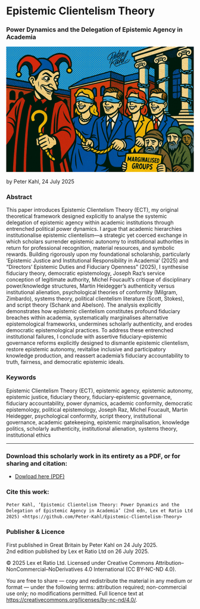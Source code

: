 # Epistemic Clientelism Theory

### Power Dynamics and the Delegation of Epistemic Agency in Academia

![alt text](https://github.com/Peter-Kahl/Epistemic-Clientelism-Theory/blob/main/higher_ed_power_dynamics.jpg?raw=true)

by Peter Kahl, 24 July 2025

### Abstract

This paper introduces Epistemic Clientelism Theory (ECT), my original theoretical framework designed explicitly to analyse the systemic delegation of epistemic agency within academic institutions through entrenched political power dynamics. I argue that academic hierarchies institutionalise epistemic clientelism—a strategic yet coerced exchange in which scholars surrender epistemic autonomy to institutional authorities in return for professional recognition, material resources, and symbolic rewards. Building rigorously upon my foundational scholarship, particularly ‘Epistemic Justice and Institutional Responsibility in Academia’ (2025) and “Directors’ Epistemic Duties and Fiduciary Openness” (2025), I synthesise fiduciary theory, democratic epistemology, Joseph Raz’s service conception of legitimate authority, Michel Foucault’s critique of disciplinary power/knowledge structures, Martin Heidegger’s authenticity versus institutional alienation, psychological theories of conformity (Milgram, Zimbardo), systems theory, political clientelism literature (Scott, Stokes), and script theory (Schank and Abelson). The analysis explicitly demonstrates how epistemic clientelism constitutes profound fiduciary breaches within academia, systematically marginalises alternative epistemological frameworks, undermines scholarly authenticity, and erodes democratic epistemological practices. To address these entrenched institutional failures, I conclude with assertive fiduciary-epistemic governance reforms explicitly designed to dismantle epistemic clientelism, restore epistemic autonomy, revitalise inclusive and participatory knowledge production, and reassert academia’s fiduciary accountability to truth, fairness, and democratic epistemic ideals.

### Keywords

Epistemic Clientelism Theory (ECT), epistemic agency, epistemic autonomy, epistemic justice, fiduciary theory, fiduciary-epistemic governance, fiduciary accountability, power dynamics, academic conformity, democratic epistemology, political epistemology, Joseph Raz, Michel Foucault, Martin Heidegger, psychological conformity, script theory, institutional governance, academic gatekeeping, epistemic marginalisation, knowledge politics, scholarly authenticity, institutional alienation, systems theory, institutional ethics

---

### Download this scholarly work in its entirety as a PDF, or for sharing and citation:

- [Dowload here (PDF)](https://raw.githubusercontent.com/Peter-Kahl/Epistemic-Clientelism-Theory/master/Kahl_P_Epistemic_Clientelism_Theory_v2_26_July_2025.pdf)

### Cite this work:

```
Peter Kahl, ‘Epistemic Clientelism Theory: Power Dynamics and the Delegation of Epistemic Agency in Academia’ (2nd edn, Lex et Ratio Ltd 2025) <https://github.com/Peter-Kahl/Epistemic-Clientelism-Theory>
```

### Publisher & Licence

First published in Great Britain by Peter Kahl on 24 July 2025.\
2nd edition published by Lex et Ratio Ltd on 26 July 2025.

© 2025 Lex et Ratio Ltd. Licensed under Creative Commons Attribution–NonCommercial–NoDerivatives 4.0 International (CC BY-NC-ND 4.0).

You are free to share — copy and redistribute the material in any medium or format — under the following terms: attribution required; non-commercial use only; no modifications permitted. Full licence text at <https://creativecommons.org/licenses/by-nc-nd/4.0/>.
